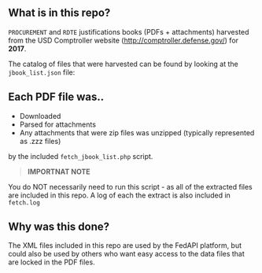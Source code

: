## What is in this repo?

`PROCUREMENT` and `RDTE` justifications books (PDFs + attachments) harvested from the USD Comptroller website (http://comptroller.defense.gov/) for **2017**.


The catalog of files that were harvested can be found by looking at the `jbook_list.json` file:

## Each PDF file was..

- Downloaded
- Parsed for attachments
- Any attachments that were zip files was unzipped (typically represented as .zzz files)

by the included `fetch_jbook_list.php` script.


> **IMPORTNAT NOTE**
>
You do NOT necessarily need to run this script - as all of the extracted files are included in this repo.  A log of each the extract is also included in `fetch.log`


## Why was this done?

The XML files included in this repo are used by the FedAPI platform, but could also be used by others who want easy access to the data files that are locked in the PDF files.
